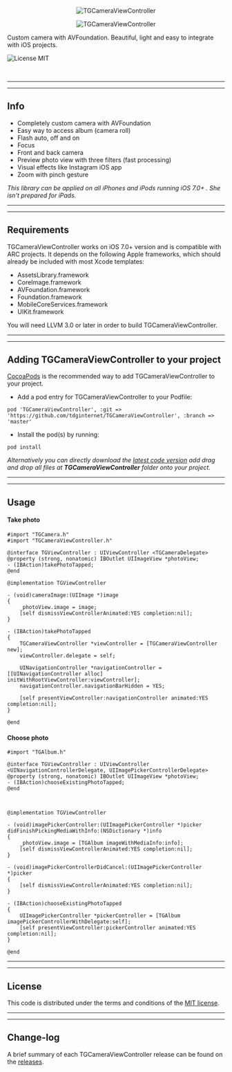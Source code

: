 <p align="center">
  <img src="http://s23.postimg.org/4psw1dtyj/TGCamera_View_Controller.png" alt="TGCameraViewController" title="TGCameraViewController">
</p>

<p align="center">
  <img src="http://s13.postimg.org/cjxkzgu87/TGCamera_View_Controller.png" alt="TGCameraViewController" title="TGCameraViewController">
</p>

Custom camera with AVFoundation. Beautiful, light and easy to integrate with iOS projects.

![License MIT](https://go-shields.herokuapp.com/license-MIT-blue.png)

<br/>

---
---

## Info

* Completely custom camera with AVFoundation
* Easy way to access album (camera roll)
* Flash auto, off and on
* Focus
* Front and back camera
* Preview photo view with three filters (fast processing)
* Visual effects like Instagram iOS app
* Zoom with pinch gesture

<em>This library can be applied on all iPhones and iPods running iOS 7.0+ . She isn't prepared for iPads.</em>

---
---

## Requirements

TGCameraViewController works on iOS 7.0+ version and is compatible with ARC projects. It depends on the following Apple frameworks, which should already be included with most Xcode templates:

* AssetsLibrary.framework
* CoreImage.framework
* AVFoundation.framework
* Foundation.framework
* MobileCoreServices.framework
* UIKit.framework

You will need LLVM 3.0 or later in order to build TGCameraViewController.

---
---

## Adding TGCameraViewController to your project

[CocoaPods](http://cocoapods.org) is the recommended way to add TGCameraViewController to your project.

* Add a pod entry for TGCameraViewController to your Podfile:

```
pod 'TGCameraViewController', :git => 'https://github.com/tdginternet/TGCameraViewController', :branch => 'master'
```

* Install the pod(s) by running:

```
pod install
```

<em>Alternatively you can directly download the [latest code version](https://github.com/tdginternet/TGCameraViewController/archive/master.zip) add  drag and drop all files at <strong>TGCameraViewController</strong> folder onto your project.</em>

---
---

## Usage

#### Take photo

```objetive-c
#import "TGCamera.h"
#import "TGCameraViewController.h"

@interface TGViewController : UIViewController <TGCameraDelegate>
@property (strong, nonatomic) IBOutlet UIImageView *photoView;
- (IBAction)takePhotoTapped;
@end

@implementation TGViewController

- (void)cameraImage:(UIImage *)image
{
    _photoView.image = image;
    [self dismissViewControllerAnimated:YES completion:nil];
}

- (IBAction)takePhotoTapped
{
	TGCameraViewController *viewController = [TGCameraViewController new];
    viewController.delegate = self;
    
    UINavigationController *navigationController = [[UINavigationController alloc] initWithRootViewController:viewController];
    navigationController.navigationBarHidden = YES;
    
    [self presentViewController:navigationController animated:YES completion:nil];
}

@end
```

#### Choose photo

```objetive-c
#import "TGAlbum.h"

@interface TGViewController : UIViewController <UINavigationControllerDelegate, UIImagePickerControllerDelegate>
@property (strong, nonatomic) IBOutlet UIImageView *photoView;
- (IBAction)chooseExistingPhotoTapped;
@end



@implementation TGViewController

- (void)imagePickerController:(UIImagePickerController *)picker didFinishPickingMediaWithInfo:(NSDictionary *)info
{
    _photoView.image = [TGAlbum imageWithMediaInfo:info];
    [self dismissViewControllerAnimated:YES completion:nil];
}

- (void)imagePickerControllerDidCancel:(UIImagePickerController *)picker
{
    [self dismissViewControllerAnimated:YES completion:nil];
}

- (IBAction)chooseExistingPhotoTapped
{
    UIImagePickerController *pickerController = [TGAlbum imagePickerControllerWithDelegate:self];
    [self presentViewController:pickerController animated:YES completion:nil];
}

@end
```

---
---

## License

This code is distributed under the terms and conditions of the [MIT license](LICENSE).

---
---

## Change-log

A brief summary of each TGCameraViewController release can be found on the [releases](https://github.com/tdginternet/TGCameraViewController/releases).